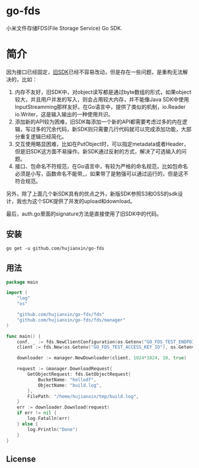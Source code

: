# go-fds
小米文件存储FDS(File Storage Service) Go SDK.

# 简介
因为接口已经固定，[旧SDK](https://github.com/XiaoMi/galaxy-fds-sdk-golang)已经不容易改动，但是存在一些问题，是重构无法解决的，比如：

1. 内存不友好，旧SDK中，对object读写都是通过byte数组的形式，如果object较大，并且用户并发的写入，则会占用较大内存，并不能像Java SDK中使用InputStreamming那样友好。在Go语言中，提供了类似的机制，io.Reader io.Writer，这是输入输出的一种使用共识。
2. 添加新的API较为困难，旧SDK每添加一个新的API都需要考虑过多的内在逻辑，写过多的冗余代码，新SDK则只需要几行代码就可以完成添加功能，大部分重复逻辑已经简化。
3. 交互使用略显困难，比如在PutObject时，可以指定metadata或者Header，但是旧SDK这方面不易操作。新SDK通过反射的方式，解决了可选输入的问题。
4. 接口、包命名不符规范，在Go语言中，有较为严格的命名规范，比如包命名必须是小写，函数命名不能带_，如果带了是勉强可以通过运行的，但是这不符合规范。

另外，除了上面几个新SDK具有的优点之外，新版SDK参照S3和OSS的sdk设计，我也为这个SDK提供了并发的upload和download。

最后，auth.go里面的signature方法是直接使用了旧SDK中的代码。

## 安装
`go get -u github.com/hujianxin/go-fds`

## 用法
```go
package main

import (
	"log"
	"os"

	"github.com/hujianxin/go-fds/fds"
	"github.com/hujianxin/go-fds/fds/manager"
)

func main() {
	conf, _ := fds.NewClientConfiguration(os.Getenv("GO_FDS_TEST_ENDPOINT"))
	client := fds.New(os.Getenv("GO_FDS_TEST_ACCESS_KEY_ID"), os.Getenv("GO_FDS_TEST_ACCESS_KEY_SECRET"), conf)

	downloader := manager.NewDownloader(client, 1024*1024, 10, true)

	request := &manager.DownloadRequest{
		GetObjectRequest: fds.GetObjectRequest{
			BucketName: "hellodf",
			ObjectName: "build.log",
		},
		FilePath: "/home/hujianxin/tmp/build.log",
	}
	err := downloader.Download(request)
	if err != nil {
		log.Fatalln(err)
	} else {
		log.Println("Done")
	}
}
```

## License
